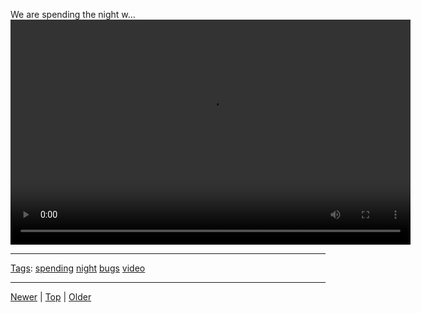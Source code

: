 <!--
title: We are spending the night with the bugs in B.U.G.S. at the London Zoo.
date: 2020-06-28T14:55:35.458Z
tags: spending, night, bugs, video
-->








We are spending the night w...
<video controls="controls" autoplay="autoplay" src="101526453562.mp4" type="video/mp4" width="640" height="360"></video>

<!--BOTTOM-POST-NAVIGATION-->
---

[Tags](tags.md): [spending](tag-spending.md) [night](tag-night.md) [bugs](tag-bugs.md) [video](tag-video.md)

---

[Newer](101288236737.md) | [Top](index.md) | [Older](101570033492.md)